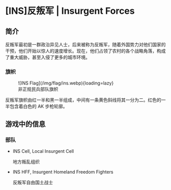 # [INS]反叛军 | Insurgent Forces

## 简介

反叛军最初是一群政治异见人士，后来被称为反叛军，随着外国势力对他们国家的干预，他们开始以惊人的速度增长。现在，他们占领了农村的各个战略角落，构成了重大威胁，甚至入侵了更多的城市环境。

### 旗帜

<figure markdown>
  ![INS Flag](/img/flag/ins.webp){loading=lazy}
  <figcaption>非正规民兵部队旗帜</figcaption>
</figure>

反叛军旗帜由红一半和黑一半组成，中间有一条黄色斜线将其一分为二。红色的一半包含着白色的 AK 步枪轮廓。

## 游戏中的信息

### 部队

- INS Cell, Local Insurgent Cell

    地方叛乱组织

- INS HFF, Insurgent Homeland Freedom Fighters

    反叛军自由国土战士
